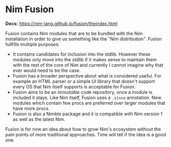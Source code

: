 # Nim Fusion

**Docs:** https://nim-lang.github.io/fusion/theindex.html

Fusion contains Nim modules that are to be bundled with the Nim installation in
order to give us something like the "Nim distribution".
Fusion fullfills multiple purposes:

* It contains candidates for inclusion into the stdlib. However these modules only
  move into the stdlib if it makes sense to maintain them with the rest of the
  core of Nim and currently I cannot imagine why that ever would need to be the case.
* Fusion has a broader perspective about what is considered useful.
  For example an HTML parser or a simple UI library that doesn't support every
  OS that Nim itself supports is acceptable for Fusion.
* Fusion aims to be an *immutable* code repository, once a module is included it stays.
  Like Nim itself, Fusion uses a `.since` annotation. New modules which contain
  few procs are preferred over larger modules that have more procs.
* Fusion is also a Nimble package and it is compatible with Nim version 1 as well
  as the latest Nim.

Fusion is for now an idea about how to grow Nim's ecosystem without the pain points
of more traditional approaches.
Time will tell if the idea is a good one.
